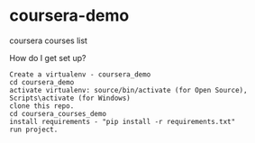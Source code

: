 # coursera-demo
coursera courses list

How do I get set up?

    Create a virtualenv - coursera_demo
    cd coursera_demo
    activate virtualenv: source/bin/activate (for Open Source), Scripts\activate (for Windows) 
    clone this repo.
    cd coursera_courses_demo
    install requirements - "pip install -r requirements.txt"
    run project.
